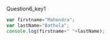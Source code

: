 Question6_key1


```javascript
var firstname="Mahendra";
var lastName="Bathula";
console.log(firstname+" "+lastName);
```
